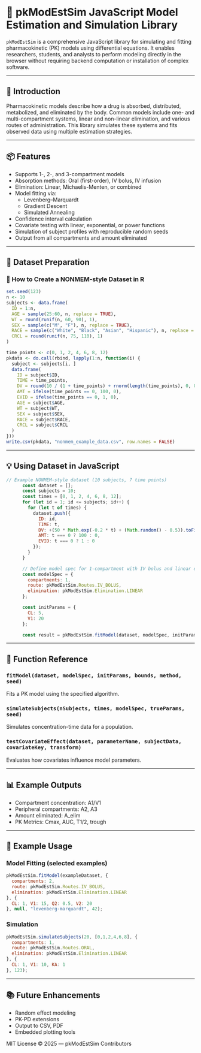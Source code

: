 # 📘 pkModEstSim JavaScript Model Estimation and Simulation Library 

`pkModEstSim` is a comprehensive JavaScript library for simulating and fitting pharmacokinetic (PK) models using differential equations. It enables researchers, students, and analysts to perform modeling directly in the browser without requiring backend computation or installation of complex software.

---

## 🚀 Introduction

Pharmacokinetic models describe how a drug is absorbed, distributed, metabolized, and eliminated by the body. Common models include one- and multi-compartment systems, linear and non-linear elimination, and various routes of administration. This library simulates these systems and fits observed data using multiple estimation strategies.

---

## 📦 Features

- Supports 1-, 2-, and 3-compartment models
- Absorption methods: Oral (first-order), IV bolus, IV infusion
- Elimination: Linear, Michaelis-Menten, or combined
- Model fitting via:
  - Levenberg–Marquardt
  - Gradient Descent
  - Simulated Annealing
- Confidence interval calculation
- Covariate testing with linear, exponential, or power functions
- Simulation of subject profiles with reproducible random seeds
- Output from all compartments and amount eliminated

---

## 📂 Dataset Preparation

### 🧬 How to Create a NONMEM-style Dataset in R

```r
set.seed(123)
n <- 10
subjects <- data.frame(
  ID = 1:n,
  AGE = sample(25:60, n, replace = TRUE),
  WT = round(runif(n, 60, 90), 1),
  SEX = sample(c("M", "F"), n, replace = TRUE),
  RACE = sample(c("White", "Black", "Asian", "Hispanic"), n, replace = TRUE),
  CRCL = round(runif(n, 75, 110), 1)
)

time_points <- c(0, 1, 2, 4, 6, 8, 12)
pkdata <- do.call(rbind, lapply(1:n, function(i) {
  subject <- subjects[i, ]
  data.frame(
    ID = subject$ID,
    TIME = time_points,
    DV = round(10 / (1 + time_points) + rnorm(length(time_points), 0, 0.5), 2),
    AMT = ifelse(time_points == 0, 100, 0),
    EVID = ifelse(time_points == 0, 1, 0),
    AGE = subject$AGE,
    WT = subject$WT,
    SEX = subject$SEX,
    RACE = subject$RACE,
    CRCL = subject$CRCL
  )
}))
write.csv(pkdata, "nonmem_example_data.csv", row.names = FALSE)
```

---

## 💡 Using Dataset in JavaScript

```js
// Example NONMEM-style dataset (10 subjects, 7 time points)
      const dataset = [];
      const subjects = 10;
      const times = [0, 1, 2, 4, 6, 8, 12];
      for (let id = 1; id <= subjects; id++) {
        for (let t of times) {
          dataset.push({
            ID: id,
            TIME: t,
            DV: +(50 * Math.exp(-0.2 * t) + (Math.random() - 0.5)).toFixed(2),
            AMT: t === 0 ? 100 : 0,
            EVID: t === 0 ? 1 : 0
          });
        }
      }

      // Define model spec for 1-compartment with IV bolus and linear elimination
      const modelSpec = {
        compartments: 1,
        route: pkModEstSim.Routes.IV_BOLUS,
        elimination: pkModEstSim.Elimination.LINEAR
      };

      const initParams = {
        CL: 5,
        V1: 20
      };

      const result = pkModEstSim.fitModel(dataset, modelSpec, initParams);
```

---

## 🔬 Function Reference

### `fitModel(dataset, modelSpec, initParams, bounds, method, seed)`
Fits a PK model using the specified algorithm.

### `simulateSubjects(nSubjects, times, modelSpec, trueParams, seed)`
Simulates concentration-time data for a population.

### `testCovariateEffect(dataset, parameterName, subjectData, covariateKey, transform)`
Evaluates how covariates influence model parameters.

---

## 📊 Example Outputs

- Compartment concentration: A1/V1
- Peripheral compartments: A2, A3
- Amount eliminated: A_elim
- PK Metrics: Cmax, AUC, T1/2, trough

---

## 📘 Example Usage

### Model Fitting (selected examples)

```js
pkModEstSim.fitModel(exampleDataset, {
  compartments: 2,
  route: pkModEstSim.Routes.IV_BOLUS,
  elimination: pkModEstSim.Elimination.LINEAR
}, {
  CL: 1, V1: 15, Q2: 0.5, V2: 20
}, null, "levenberg-marquardt", 42);
```

### Simulation

```js
pkModEstSim.simulateSubjects(20, [0,1,2,4,6,8], {
  compartments: 1,
  route: pkModEstSim.Routes.ORAL,
  elimination: pkModEstSim.Elimination.LINEAR
}, {
  CL: 1, V1: 10, KA: 1
}, 123);
```

---

## 📚 Future Enhancements

- Random effect modeling
- PK-PD extensions
- Output to CSV, PDF
- Embedded plotting tools

MIT License © 2025 — pkModEstSim Contributors
